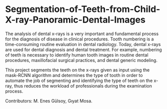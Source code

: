 # Segmentation-of-Teeth-from-Child-X-ray-Panoramic-Dental-Images

The analysis of dental x-rays is a very important and fundamental process for the
diagnosis of disease in clinical procedures. Tooth numbering is a time-consuming
routine evaluation in dental radiology. Today, dental x-rays are used for dental
diagnosis and dental treatment. For example, numbering of teeth is necessary to
identify human tooth images in routine dental procedures, maxillofacial surgical
practices, and dental generic modeling.

This project segments the teeth on the x-rays given as input using the mask-RCNN
algorithm and determines the type of tooth in order to automate the job of segmenting
and identifying the type of teeth on the x-ray, thus reduces the workload of
professionals during the examination process.

Contributors:
M. Enes Gülsoy, Gıyat Mosa.
